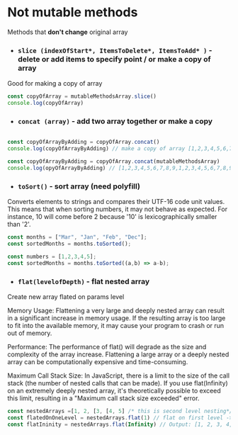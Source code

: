 # Not mutable methods 
Methods that **don't change** original array 

 - ### `slice (indexOfStart*, ItemsToDelete*, ItemsToAdd* )` - delete or add items to specify point / or make a copy of array
Good for making a copy of array 

```js 
const copyOfArray = mutableMethodsArray.slice()
console.log(copyOfArray)
```

- ### `concat (array)` - add two array together or make a copy 
```js 

const copyOfArrayByAdding = copyOfArray.concat()
console.log(copyOfArrayByAdding) // make a copy of array [1,2,3,4,5,6,7,8,9]

const copyOfArrayByAdding = copyOfArray.concat(mutableMethodsArray)
console.log(opyOfArrayByAdding) // [1,2,3,4,5,6,7,8,9,1,2,3,4,5,6,7,8,9]
```
- ### `toSort()` - sort array (need polyfill)
Converts elements to strings and compares their UTF-16 code unit values. This means that when sorting numbers, it may not behave as expected. For instance, 10 will come before 2 because '10' is lexicographically smaller than '2'.

```js 
const months = ["Mar", "Jan", "Feb", "Dec"];
const sortedMonths = months.toSorted();

const numbers = [1,2,3,4,5];
const sortedMonths = months.toSorted((a,b) => a-b);
```

- ### `flat(levelofDepth)` - flat nested array 
Create new array flated on params level 

Memory Usage: Flattening a very large and deeply nested array can result in a significant increase in memory usage. If the resulting array is too large to fit into the available memory, it may cause your program to crash or run out of memory.

 Performance: The performance of flat() will degrade as the size and complexity of the array increase. Flattening a large array or a deeply nested array can be computationally expensive and time-consuming.

 Maximum Call Stack Size: In JavaScript, there is a limit to the size of the call stack (the number of nested calls that can be made). If you use flat(Infinity) on an extremely deeply nested array, it's theoretically possible to exceed this limit, resulting in a "Maximum call stack size exceeded" error.

```js 
const nestedArrays =[1, 2, [3, [4, 5] /* this is second level nesting*/,], [6, 7]]
const flatedOnOneLevel = nestedArrays.flat(1) // flat on first level -> [ 1, 2, 3, [ 4, 5 ], 6, 7 ]
const flatIninity = nestedArrays.flat(Infinity) // Output: [1, 2, 3, 4, 5, 6, 7]
```